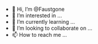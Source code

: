 - 👋 Hi, I’m @Faustgone
- 👀 I’m interested in ...
- 🌱 I’m currently learning ...
- 💞️ I’m looking to collaborate on ...
- 📫 How to reach me ...

<!---
Faustgone/Faustgone is a ✨ special ✨ repository because its `README.md` (this file) appears on your GitHub profile.
You can click the Preview link to take a look at your changes.
--->

